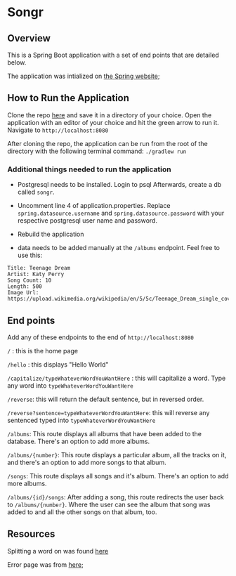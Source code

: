# Songr

## Overview
This is a Spring Boot application with a set of end points that are detailed below.

The application was intialized on [the Spring website](https://start.spring.io/);

## How to Run the Application
Clone the repo [here](https://github.com/hotandfresh/songr) and save it in a directory of your choice.  Open the application with an editor of your choice and hit the green arrow to run it.  Navigate to ```http://localhost:8080```

After cloning the repo, the application can be run from the root of the directory with the following terminal command: ```./gradlew run```

### Additional things needed to run the application

- Postgresql needs to be installed.  Login to psql Afterwards, create a db called ```songr```.  
 
 - Uncomment line 4 of application.properties. Replace ```spring.datasource.username``` and ```spring.datasource.password``` with your respective postgresql user name and password. 
 
 - Rebuild the application 
 
 - data needs to be added manually at the ```/albums``` endpoint.  Feel free to use this:

```
Title: Teenage Dream
Artist: Katy Perry
Song Count: 10
Length: 500
Image Url: https://upload.wikimedia.org/wikipedia/en/5/5c/Teenage_Dream_single_cover.png
```

## End points
Add any of these endpoints to the end of ```http://localhost:8080```

```/``` : this is the home page

```/hello``` : this displays "Hello World"

```/capitalize/typeWhateverWordYouWantHere``` : this will capitalize a word.  Type any word into ```typeWhateverWordYouWantHere```

```/reverse```: this will return the default sentence, but in reversed order.

```/reverse?sentence=typeWhateverWordYouWantHere```: this will reverse any sentenced typed into ```typeWhateverWordYouWantHere```

```/albums```: This route displays all albums that have been added to the database.  There's an option to add more albums.

```/albums/{number}```: This route displays a particular album, all the tracks on it, and there's an option to add more songs to that album.

```/songs```: This route displays all songs and it's album.  There's an option to add more albums.

```/albums/{id}/songs```: After adding a song, this route redirects the user back to ```/albums/{number}```.  Where the user can see the album that song was added to and all the other songs on that album, too.
 

## Resources
Splitting a word on was found [here](https://stackoverflow.com/questions/7899525/how-to-split-a-string-by-space)

Error page was from [here](https://www.logicbig.com/tutorials/spring-framework/spring-boot/custom-thymeleaf-error-page.html);